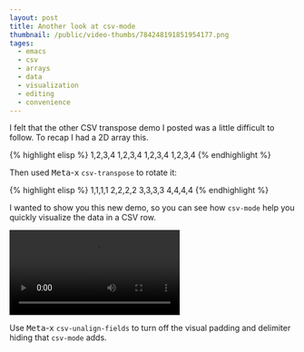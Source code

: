 ```yaml
---
layout: post
title: Another look at csv-mode
thumbnail: /public/video-thumbs/784248191851954177.png
tages:
  - emacs
  - csv
  - arrays
  - data
  - visualization
  - editing
  - convenience
---
```


I felt that the other CSV transpose demo I posted was a little
difficult to follow. To recap I had a 2D array this.

{% highlight elisp %}
1,2,3,4
1,2,3,4
1,2,3,4
1,2,3,4
{% endhighlight %}

Then used <kbd>Meta</kbd>-<kbd>x</kbd> `csv-transpose` to rotate it:

{% highlight elisp %}
1,1,1,1
2,2,2,2
3,3,3,3
4,4,4,4
{% endhighlight %}

I wanted to show you this new demo, so you can see how `csv-mode` help you quickly
visualize the data in a CSV row.

<video controls autoplay>
  <source src="/public/videos/784248191851954177.mp4" type="video/mp4">
  Sorry your browser does not support the video tag, maybe time to upgrade?
</video>

Use <kbd>Meta</kbd>-<kbd>x</kbd> `csv-unalign-fields` to turn off
the visual padding and delimiter hiding  that `csv-mode` adds.

